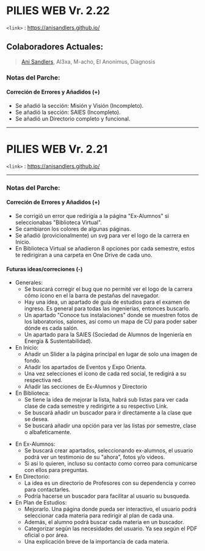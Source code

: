 # PILIES WEB Vr. 2.22
`<link>` : <https://anisandlers.github.io/> 

            
## Colaboradores Actuales:

> [Ani Sandlers](https://github.com/AniSandlers),
> Al3xa,
> M-acho,
> El Anonimus,
> Diagnosis

### Notas del Parche:

#### Correción de Errores y Añadidos (+)
- Se añadió la sección: Misión y Visión (Incompleto).
- Se añadió la sección: SAIES (Incompleto).
- Se añadió un Directorio completo y funcional.

----

# PILIES WEB Vr. 2.21
`<link>` : <https://anisandlers.github.io/> 

----

### Notas del Parche:

#### Correción de Errores y Añadidos (+)

- Se corrigió un error que redirigía a la página "Ex-Alumnos" si seleccionabas "Biblioteca Virtual".
- Se cambiaron los colores de algunas páginas.
- Se añadió (provicionalmente) un svg para ver el logo de la carrera en Inicio.
- En Biblioteca Virtual se añadieron 8 opciones por cada semestre, estos te redirigiran a una carpeta en One Drive de cada uno.
     
#### Futuras ideas/correciones (-)

- Generales:
  * Se buscará corregir el bug que no permité ver el logo de la carrera cómo ícono en el la barra de pestañas del navegador.
  * Hay una ídea, un apartado de guia de estudios para el examen de ingreso. Es general para todas las ingenierias, entonces buscarlo.
  * Un apartado "Conoce tus instalaciones" donde se muestren fotos de los laboratorios, salones, así como un mapa de CU para poder saber dónde es cada salón.
  * Un apartado para la SAIES (Sociedad de Alumnos de Ingeniería en Energía & Sustentabilidad).
- En Inicio:
  * Añadir un Slider a la página principal en lugar de solo una imagen de fondo.
  * Añadir los apartados de Eventos y Expo Orienta.
  * Una vez selecciones el ícono de cada red social, te redigirá a su respectiva red.
  * Añadir las secciones de Ex-Alumnos y Directorio
- En Biblioteca:
  * Se tiene la idea de mejorar la lista, habrá sub listas para ver cada clase de cada semestre y redirigirte a su respectivo Link.
  * Se buscará añadir un buscador para ir directamente a la clase que se desea.
  * Se buscará añadir una opción para ver las listas por semestre, clase o albafeticamente.
* En Ex-Alumnos:
  - Se buscará crear apartados, seleccionando ex-alumnos, el usuario podrá ver un testimonio de su "ahora", fotos y/o videos.
  - Si así lo quieren, incluso su contacto como correo para comunicarse con ellos para preguntas.
* En Directorio:
  - La idea es un directorio de Profesores con su dependencia y correo para contactarles.
  - Podría hacerse un buscador para facilitar al usuario su busqueda.
* En Plan de Estudios:
  - Mejorarlo. Una página donde pueda ser interactivo, el usuario podrá seleccionar cada materia para redirigir al plan de cada una.
  - Además, el alumno podrá buscar cada materia en un buscador.
  - Categorizar según las necesidades del usuario. Ya sea según el PDF oficial o por área.
  - Una explicación breve de la importancia de cada materia.
